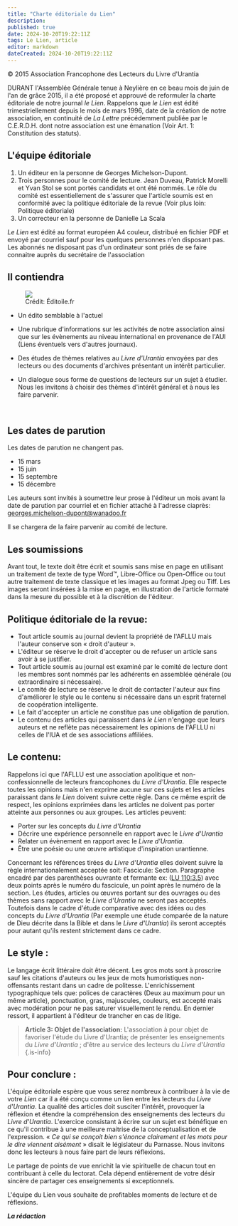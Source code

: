 ```yaml
---
title: "Charte éditoriale du Lien"
description: 
published: true
date: 2024-10-20T19:22:11Z
tags: Le Lien, article
editor: markdown
dateCreated: 2024-10-20T19:22:11Z
---
```


<p class="v-card v-sheet theme--light grey lighten-3 px-2">© 2015 Association Francophone des Lecteurs du Livre d'Urantia</p>

DURANT l'Assemblée Générale tenue à Neylière en ce beau mois de juin de l'an de grâce 2015, il a été proposé et approuvé de reformuler la charte éditoriale de notre journal _le Lien_. Rappelons que _le Lien_ est édité trimestriellement depuis le mois de mars 1996, date de la création de notre association, en continuité de _La Lettre_ précédemment publiée par le C.E.R.D.H. dont notre association est une émanation (Voir Art. 1: Constitution des statuts). 

## L'équipe éditoriale

1. Un éditeur en la personne de Georges Michelson-Dupont.
2. Trois personnes pour le comité de lecture. Jean Duveau, Patrick Morelli et Yvan Stol se sont portés candidats et ont été nommés. Le rôle du comité est essentiellement de s'assurer que l'article soumis est en conformité avec la politique éditoriale de la revue (Voir plus loin: Politique éditoriale)
3. Un correcteur en la personne de Danielle La Scala

_Le Lien_ est édité au format européen A4 couleur, distribué en fichier PDF et envoyé par courriel sauf pour les quelques personnes n'en disposant pas. Les abonnés ne disposant pas d'un ordinateur sont priés de se faire connaitre auprès du secrétaire de l'association

## Il contiendra

<figure id="Figure_2" class="image urantiapedia image-style-align-right">
<img src="/image/article/Le_Lien/images_02/002.jpg">
<figcaption>Crédit: Éditoile.fr</figcaption>
</figure>

- Un édito semblable à l'actuel
- Une rubrique d'informations sur les activités de notre association ainsi que sur les évènements au niveau international en provenance de l'AUI (Liens éventuels vers d'autres journaux).

- Des études de thèmes relatives au _Livre d'Urantia_ envoyées par des lecteurs ou des documents d'archives présentant un intérêt particulier.
- Un dialogue sous forme de questions de lecteurs sur un sujet à étudier. Nous les invitons à choisir des thèmes d'intérêt général et à nous les faire parvenir.

<br style="clear:both;"/>

## Les dates de parution

Les dates de parution ne changent pas.

- 15 mars
- 15 juin
- 15 septembre
- 15 décembre

Les auteurs sont invités à soumettre leur prose à l'éditeur un mois avant la date de parution par courriel et en fichier attaché à l'adresse ciaprès: georges.michelson-dupont@wanadoo.fr

Il se chargera de la faire parvenir au comité de lecture.

## Les soumissions

Avant tout, le texte doit être écrit et soumis sans mise en page en utilisant un traitement de texte de type Word&trade;, Libre-Office ou Open-Office ou tout autre traitement de texte classique et les images au format Jpeg ou Tiff. Les images seront insérées à la mise en page, en illustration de l'article formaté dans la mesure du possible et à la discrétion de l'éditeur.

## Politique éditoriale de la revue:

- Tout article soumis au journal devient la propriété de l'AFLLU mais l'auteur conserve son « droit d'auteur ».
- L'éditeur se réserve le droit d'accepter ou de refuser un article sans avoir à se justifier.
- Tout article soumis au journal est examiné par le comité de lecture dont les membres sont nommés par les adhérents en assemblée qénérale (ou extraordinaire si nécessaire).
- Le comité de lecture se réserve le droit de contacter l'auteur aux fins d'améliorer le style ou le contenu si nécessaire dans un esprit fraternel de coopération intelligente.
- Le fait d'accepter un article ne constitue pas une obligation de parution.
- Le contenu des articles qui paraissent dans _le Lien_ n'engage que leurs auteurs et ne reflète pas nécessairement les opinions de l'AFLLU ni celles de l'IUA et de ses associations affiliées.

## Le contenu:

Rappelons ici que l'AFLLU est une association apolitique et non-confessionnelle de lecteurs francophones du _Livre d'Urantia_. Elle respecte toutes les opinions mais n'en exprime aucune sur ces sujets et les articles paraissant dans _le Lien_ doivent suivre cette règle. Dans ce même esprit de respect, les opinions exprimées dans les articles ne doivent pas porter atteinte aux personnes ou aux groupes. Les articles peuvent:

- Porter sur les concepts du _Livre d'Urantia_
- Décrire une expérience personnelle en rapport avec le _Livre d'Urantia_
- Relater un évènement en rapport avec le _Livre d'Urantia_.
- Être une poésie ou une œuvre artistique d'inspiration urantienne.

Concernant les références tirées du _Livre d'Urantia_ elles doivent suivre la règle internationalement acceptée soit: Fascicule: Section. Paragraphe encadré par des parenthèses ouvrante et fermante ex: ([LU 110:3.5](/fr/The_Urantia_Book/110#p3_5)) avec deux points après le numéro du fascicule, un point après le numéro de la section. Les études, articles ou œuvres portant sur des ouvrages ou des thèmes sans rapport avec le _Livre d'Urantia_ ne seront pas acceptés. Toutefois dans le cadre d'étude comparative avec des idées ou des concepts du _Livre d'Urantia_ (Par exemple une étude comparée de la nature de Dieu décrite dans la Bible et dans le _Livre d'Urantia_) ils seront acceptés pour autant qu'ils restent strictement dans ce cadre.

## Le style :

Le langage écrit littéraire doit être décent. Les gros mots sont à proscrire sauf les citations d'auteurs ou les jeux de mots humoristiques non-offensants restant dans un cadre de politesse. L'enrichissement typographique tels que: polices de caractères (Deux au maximum pour un même article), ponctuation, gras, majuscules, couleurs, est accepté mais avec modération pour ne pas saturer visuellement le rendu. En dernier ressort, il appartient à l'éditeur de trancher en cas de litige.

> **Article 3: Objet de  l'association:** 
> L'association à pour objet de favoriser l'étude du Livre d'Urantia; de présenter les enseignements du _Livre d'Urantia_ ; d'être au service des lecteurs du _Livre d'Urantia_
{.is-info}

## Pour conclure :

L'équipe éditoriale espère que vous serez nombreux à contribuer à la vie de votre _Lien_ car il a été conçu comme un lien entre les lecteurs du _Livre d'Urantia_. La qualité des articles doit susciter l'intérêt, provoquer la réflexion et étendre la compréhension des enseignements des lecteurs du _Livre d'Urantia_. L'exercice consistant à écrire sur un sujet est bénéfique en ce qu'il contribue à une meilleure maitrise de la conceptualisation et de l'expression. « _Ce qui se conçoit bien s'énonce clairement et les mots pour le dire viennent aisément_ » disait le législateur du Parnasse. Nous invitons donc les lecteurs à nous faire part de leurs réflexions.

Le partage de points de vue enrichit la vie spirituelle de chacun tout en contribuant à celle du lectorat. Cela dépend entièrement de votre désir sincère de partager ces enseignements si exceptionnels.

L'équipe du Lien vous souhaite de profitables moments de lecture et de réflexions.

***La rédaction***